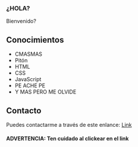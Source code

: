 ### ¿HOLA?
Bienvenido?

## Conocimientos
- CMASMAS
- Pitón
- HTML
- CSS
- JavaScript
- PE ACHE PE
- Y MAS PERO ME OLVIDE

## Contacto
Puedes contactarme a través de este enlance: <a href="https://github.com/Botato300" target="_blank">Link</a>
#### ADVERTENCIA: Ten cuidado al clickear en el link
